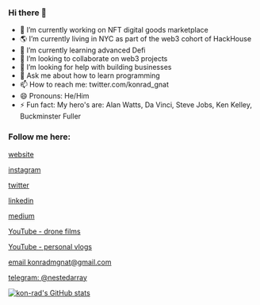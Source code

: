 ### Hi there 👋

- 🔭 I’m currently working on NFT digital goods marketplace
- 🌎 I’m currently living in NYC as part of the web3 cohort of HackHouse
- 🌱 I’m currently learning advanced Defi
- 👯 I’m looking to collaborate on web3 projects
- 🤔 I’m looking for help with building businesses
- 💬 Ask me about how to learn programming
- 📫 How to reach me: twitter.com/konrad_gnat
- 😄 Pronouns: He/Him
- ⚡ Fun fact: My hero's are: Alan Watts, Da Vinci, Steve Jobs, Ken Kelley, Buckminster Fuller

### Follow me here:

[website](https://konradgnat.com)

[instagram](https://instagram.com/konradgnat)

[twitter](https://twitter.com/konrad_gnat)

[linkedin](https://linkedin.com/in/konrad-gnat)

[medium](https://medium.com/@konradmgnat)

[YouTube - drone films](https://www.youtube.com/channel/UCUIFdez2IItVFaDTJQyPywg/videos)

[YouTube - personal vlogs](https://www.youtube.com/channel/UCfPanjIDA2y3TuZasqYO-Ag/videos)

[email konradmgnat@gmail.com](mailto:konradmgnat@gmail.com)

[telegram: @nestedarray](https://t.me/nestedarray)

[![kon-rad's GitHub stats](https://github-readme-stats.vercel.app/api?username=kon-rad&show_icons=true&theme=synthwave)](https://github.com/anuraghazra/github-readme-stats)


<!--
**kon-rad/kon-rad** is a ✨ _special_ ✨ repository because its `README.md` (this file) appears on your GitHub profile.

Here are some ideas to get you started:

- 🔭 I’m currently working on ...
- 🌱 I’m currently learning ...
- 👯 I’m looking to collaborate on ...
- 🤔 I’m looking for help with ...
- 💬 Ask me about ...
- 📫 How to reach me: ...
- 😄 Pronouns: ...
- ⚡ Fun fact: ...
-->
